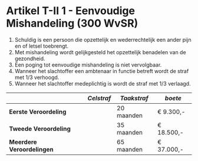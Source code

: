 # Artikel T-II 1 - Eenvoudige Mishandeling (300 WvSR)

1. Schuldig is een persoon die opzettelijk en wederrechtelijk een ander pijn en of letsel toebrengt.
2. Met mishandeling wordt gelijkgesteld het opzettelijk benadelen van de gezondheid.
3. Een poging tot eenvoudige mishandeling is niet vervolgbaar.
4. Wanneer het slachtoffer een ambtenaar in functie betreft wordt de straf met 1/3 verhoogd.
5. Wanneer het slachtoffer medeplichtig is wordt de straf met 1/3 verlaagd.

|                             | _Celstraf_ | _Taakstraf_ | _boete_    |
| --------------------------- | ---------- | ----------- | ---------- |
| **Eerste Veroordeling**     |            | 20 maanden  | € 9.300,-  |
| **Tweede Veroordeling**     |            | 35 maanden  | € 18.500,- |
| **Meerdere Veroordelingen** |            | 65 maanden  | € 37.000,- |
